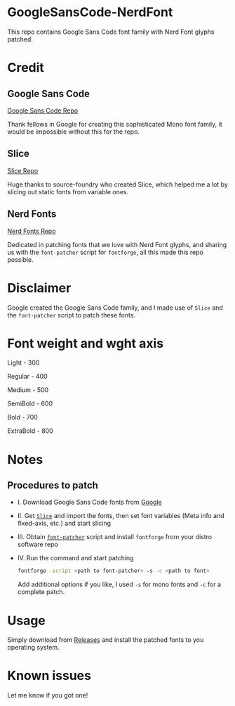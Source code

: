 # GoogleSansCode-NerdFont
This repo contains Google Sans Code font family with Nerd Font glyphs patched.


# Credit

## Google Sans Code

[Google Sans Code Repo](https://github.com/googlefonts/googlesans-code)

Thank fellows in Google for creating this sophisticated Mono font family, it would be impossible without this for the repo.

## Slice

[Slice Repo](https://github.com/source-foundry/Slice)

Huge thanks to source-foundry who created Slice, which helped me a lot by slicing out static fonts from variable ones.

## Nerd Fonts

[Nerd Fonts Repo](https://github.com/ryanoasis/nerd-fonts)

Dedicated in patching fonts that we love with Nerd Font glyphs, and sharing us with the `font-patcher` script for `fontforge`, all this made this repo possible.


# Disclaimer

Google created the Google Sans Code family, and I made use of `Slice` and the `font-patcher` script to patch these fonts.


# Font weight and wght axis

Light - 300

Regular - 400

Medium - 500

SemiBold - 600

Bold - 700

ExtraBold - 800


# Notes

## Procedures to patch

- I. Download Google Sans Code fonts from [Google](https://github.com/googlefonts/googlesans-code)

- II. Get [`Slice`](https://github.com/source-foundry/Slice) and import the fonts, then set font variables (Meta info and fixed-axis, etc.) and start slicing

- III. Obtain [`font-patcher`](https://github.com/ryanoasis/nerd-fonts?tab=readme-ov-file#font-patcher) script and install `fontforge` from your distro software repo

- IV. Run the command and start patching
  
  ```sh
  fontforge -script <path to font-patcher> -s -c <path to font>
  ```
  
  Add additional options if you like, I used `-s` for mono fonts and `-c` for a complete patch. 


# Usage

Simply download from [Releases](https://github.com/E-Vertin/GoogleSansCode-NerdFont/releases) and install the patched fonts to you operating system.


# Known issues

Let me know if you got one!